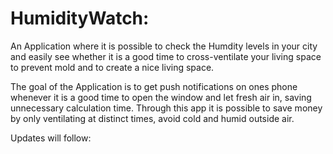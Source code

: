 # HumidityWatch:
 An Application where it is possible to check the Humdity levels in your city and easily see whether it is
 a good time to cross-ventilate your living space to prevent mold and to create a nice living space.

The goal of the Application is to get push notifications on ones phone whenever it is a good time to open the window and let fresh air in, 
saving unnecessary calculation time. Through this app it is possible to save money by only ventilating at distinct times, avoid cold and humid 
outside air.

Updates will follow:


